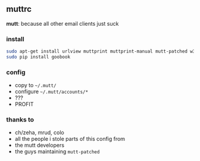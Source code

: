 ## muttrc
**mutt**: because all other email clients just suck

### install
```bash
sudo apt-get install urlview muttprint muttprint-manual mutt-patched w3m mutt
sudo pip install goobook
```

### config
* copy to `~/.mutt/`
* configure `~/.mutt/accounts/*`
* ???
* PROFIT

### thanks to
* ch/zeha, mrud, colo
* all the people i stole parts of this config from
* the mutt developers
* the guys maintaining `mutt-patched`
